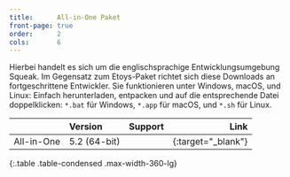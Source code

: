 ```yaml
---
title:      All-in-One Paket
front-page: true
order:      2
cols:       6
---
```


Hierbei handelt es sich um die englischsprachige Entwicklungsumgebung
Squeak. Im Gegensatz zum Etoys-Paket richtet sich diese Downloads
an fortgeschrittene Entwickler. Sie funktionieren unter
Windows, macOS, und Linux: Einfach herunterladen, entpacken und auf die
entsprechende Datei doppelklicken: `*.bat` für Windows, `*.app` für macOS, und
`*.sh` für Linux.

|            | Version   | Support   | Link   |
| ---------- |:--------- |:--------- | ------:|
| All-in-One | 5.2 (64-bit) | <i class="fa fa-windows"></i> <i class="fa fa-apple"></i> <i class="fa fa-linux"></i> | [<i class="fa fa-download"></i>][allinone]{:target="_blank"} |
{:.table .table-condensed .max-width-360-lg}

[allinone]: https://files.squeak.org/6.0/Squeak6.0-22104-64bit/Squeak6.0-22104-64bit-All-in-One.zip
